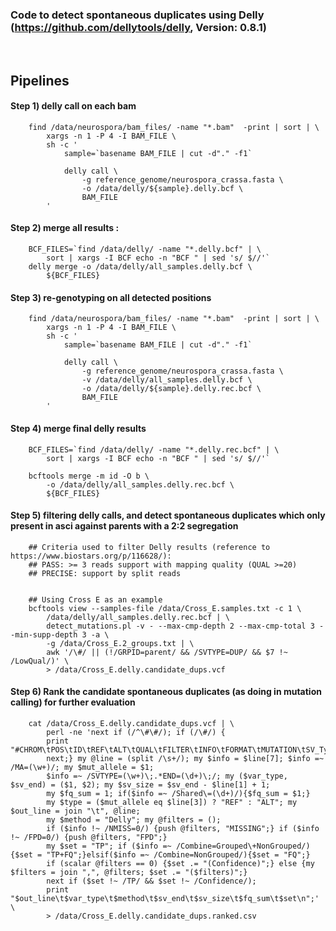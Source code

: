 
### Code to detect spontaneous duplicates using Delly (https://github.com/dellytools/delly, Version: 0.8.1)


<br />


## Pipelines


#### Step 1) delly call on each bam

        find /data/neurospora/bam_files/ -name "*.bam"  -print | sort | \
            xargs -n 1 -P 4 -I BAM_FILE \
            sh -c '
                sample=`basename BAM_FILE | cut -d"." -f1`
                
                delly call \
                    -g reference_genome/neurospora_crassa.fasta \
                    -o /data/delly/${sample}.delly.bcf \
                    BAM_FILE
            '


#### Step 2) merge all results :

        BCF_FILES=`find /data/delly/ -name "*.delly.bcf" | \
            sort | xargs -I BCF echo -n "BCF " | sed 's/ $//'`
        delly merge -o /data/delly/all_samples.delly.bcf \
            ${BCF_FILES}


#### Step 3) re-genotyping on all detected positions

        find /data/neurospora/bam_files/ -name "*.bam"  -print | sort | \
            xargs -n 1 -P 4 -I BAM_FILE \
            sh -c '
                sample=`basename BAM_FILE | cut -d"." -f1`
                
                delly call \
                    -g reference_genome/neurospora_crassa.fasta \
                    -v /data/delly/all_samples.delly.bcf \
                    -o /data/delly/${sample}.delly.rec.bcf \
                    BAM_FILE
            '


#### Step 4) merge final delly results

        BCF_FILES=`find /data/delly/ -name "*.delly.rec.bcf" | \
            sort | xargs -I BCF echo -n "BCF " | sed 's/ $//'`
            
        bcftools merge -m id -O b \
            -o /data/delly/all_samples.delly.rec.bcf \
            ${BCF_FILES}


#### Step 5) filtering delly calls, and detect spontaneous duplicates which only present in asci against parents with a 2:2 segregation 

        ## Criteria used to filter Delly results (reference to https://www.biostars.org/p/116628/):
        ## PASS: >= 3 reads support with mapping quality (QUAL >=20)
        ## PRECISE: support by split reads


        ## Using Cross E as an example
        bcftools view --samples-file /data/Cross_E.samples.txt -c 1 \
            /data/delly/all_samples.delly.rec.bcf | \
            detect_mutations.pl -v - --max-cmp-depth 2 --max-cmp-total 3 --min-supp-depth 3 -a \
            -g /data/Cross_E.2_groups.txt | \
            awk '/\#/ || (!/GRPID=parent/ && /SVTYPE=DUP/ && $7 !~ /LowQual/)' \
            > /data/Cross_E.delly.candidate_dups.vcf



#### Step 6) Rank the candidate spontaneous duplicates (as doing in mutation calling) for further evaluation

        cat /data/Cross_E.delly.candidate_dups.vcf | \
            perl -ne 'next if (/^\#\#/); if (/\#/) {
            print "#CHROM\tPOS\tID\tREF\tALT\tQUAL\tFILTER\tINFO\tFORMAT\tMUTATION\tSV_Type\tMethods\tEND\tSize\tFrequency\tMut_Set\n";
            next;} my @line = (split /\s+/); my $info = $line[7]; $info =~ /MA=(\w+)/; my $mut_allele = $1;
            $info =~ /SVTYPE=(\w+)\;.*END=(\d+)\;/; my ($var_type, $sv_end) = ($1, $2); my $sv_size = $sv_end - $line[1] + 1;
            my $fq_sum = 1; if($info =~ /Shared\=(\d+)/){$fq_sum = $1;}
            my $type = ($mut_allele eq $line[3]) ? "REF" : "ALT"; my $out_line = join "\t", @line;
            my $method = "Delly"; my @filters = (); 
            if ($info !~ /NMISS=0/) {push @filters, "MISSING";} if ($info !~ /FPD=0/) {push @filters, "FPD";}
            my $set = "TP"; if ($info =~ /Combine=Grouped\+NonGrouped/){$set = "TP+FQ";}elsif($info =~ /Combine=NonGrouped/){$set = "FQ";}
            if (scalar @filters == 0) {$set .= "(Confidence)";} else {my $filters = join ",", @filters; $set .= "($filters)";}
            next if ($set !~ /TP/ && $set !~ /Confidence/);
            print "$out_line\t$var_type\t$method\t$sv_end\t$sv_size\t$fq_sum\t$set\n";' \
            > /data/Cross_E.delly.candidate_dups.ranked.csv


####   

    

<br />


